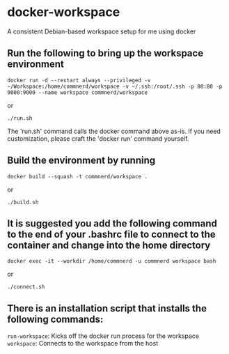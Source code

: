 # docker-workspace
A consistent Debian-based workspace setup for me using docker

## Run the following to bring up the workspace environment
`docker run -d --restart always --privileged -v ~/Workspace:/home/commnerd/workspace -v ~/.ssh:/root/.ssh -p 80:80 -p 9000:9000 --name workspace commnerd/workspace`

or

`./run.sh`

The 'run.sh' command calls the docker command above as-is.  If you need customization, please craft the 'docker run' command yourself.


## Build the environment by running
`docker build --squash -t commnerd/workspace .`

or 

`./build.sh`


## It is suggested you add the following command to the end of your .bashrc file to connect to the container and change into the home directory

`docker exec -it --workdir /home/commnerd -u commnerd workspace bash`

or

`./connect.sh`

## There is an installation script that installs the following commands:

`run-workspace`: Kicks off the docker run process for the workspace
`workspace`: Connects to the workspace from the host
